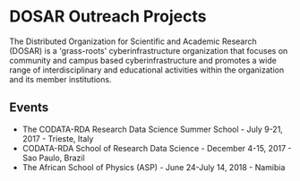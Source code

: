 # DOSAR Outreach Projects

The Distributed Organization for Scientific and Academic Research (DOSAR) is a 'grass-roots' cyberinfrastructure organization that focuses on community and campus based cyberinfrastructure and promotes a wide range of interdisciplinary and educational activities within the organization and its member institutions.

## Events
   * The CODATA-RDA Research Data Science Summer School - July 9-21, 2017 - Trieste, Italy
   * CODATA-RDA School of Research Data Science - December 4-15, 2017 - Sao Paulo, Brazil
   * The African School of Physics (ASP) - June 24-July 14, 2018 - Namibia
